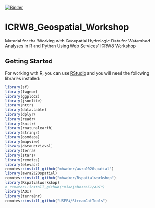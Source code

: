 [![Binder](https://mybinder.org/badge_logo.svg)](https://mybinder.org/v2/gh/mhweber/ICRW8_Geospatial_Workshop/HEAD)

# ICRW8_Geospatial_Workshop
Material for the 'Working with Geospatial Hydrologic Data for Watershed Analyses in R and Python Using Web Services' ICRW8 Workshop

## Getting Started

For working with R, you can use [RStudio](https://www.rstudio.com/) and you will
need the following libraries installed:

```r
library(sf)
library(lwgeom)
library(ggplot2)
library(jsonlite)
library(httr)
library(data.table)
library(dplyr)
library(readr)
library(knitr)
library(rnaturalearth)
library(stringr)
library(osmdata)
library(mapview)
library(dataRetrieval)
library(terra)
library(stars)
library(remotes)
library(elevatr)
remotes::install_github("mhweber/awra2020spatial")
library(awra2020spatial)
remotes::install_github("mhweber/Rspatialworkshop")
library(Rspatialworkshop)
# remotes::install_github("mikejohnson51/AOI")
library(AOI)
library(terrainr)
remotes::install_github("USEPA/StreamCatTools")
```
